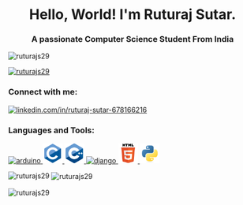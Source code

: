 <h1 align="center">Hello, World! I'm Ruturaj Sutar.</h1>
<h3 align="center">A passionate Computer Science Student From India</h3>

<p align="left"> <img src="https://komarev.com/ghpvc/?username=ruturajs29&label=Profile%20views&color=0e75b6&style=flat" alt="ruturajs29" /> </p>

<p align="left"> <a href="https://github.com/ryo-ma/github-profile-trophy"><img src="https://github-profile-trophy.vercel.app/?username=ruturajs29" alt="ruturajs29" /></a> </p>

<h3 align="left">Connect with me:</h3>
<p align="left">
<a href="https://www.linkedin.com/in/ruturaj-sutar/" target="blank"><img align="center" src="https://raw.githubusercontent.com/rahuldkjain/github-profile-readme-generator/master/src/images/icons/Social/linked-in-alt.svg" alt="linkedin.com/in/ruturaj-sutar-678166216" height="30" width="40" /></a>
</p>

<h3 align="left">Languages and Tools:</h3>
<p align="left"> <a href="https://www.arduino.cc/" target="_blank" rel="noreferrer"> <img src="https://cdn.worldvectorlogo.com/logos/arduino-1.svg" alt="arduino" width="40" height="40"/> </a> <a href="https://www.cprogramming.com/" target="_blank" rel="noreferrer"> <img src="https://raw.githubusercontent.com/devicons/devicon/master/icons/c/c-original.svg" alt="c" width="40" height="40"/> </a> <a href="https://www.w3schools.com/cpp/" target="_blank" rel="noreferrer"> <img src="https://raw.githubusercontent.com/devicons/devicon/master/icons/cplusplus/cplusplus-original.svg" alt="cplusplus" width="40" height="40"/> </a> <a href="https://www.djangoproject.com/" target="_blank" rel="noreferrer"> <img src="https://cdn.worldvectorlogo.com/logos/django.svg" alt="django" width="40" height="40"/> </a> <a href="https://www.w3.org/html/" target="_blank" rel="noreferrer"> <img src="https://raw.githubusercontent.com/devicons/devicon/master/icons/html5/html5-original-wordmark.svg" alt="html5" width="40" height="40"/> </a> <a href="https://www.python.org" target="_blank" rel="noreferrer"> <img src="https://raw.githubusercontent.com/devicons/devicon/master/icons/python/python-original.svg" alt="python" width="40" height="40"/> </a> </p>

<p><img align="left" src="https://github-readme-stats.vercel.app/api/top-langs?username=ruturajs29&show_icons=true&locale=en&layout=compact" alt="ruturajs29" /></p>

<p>&nbsp;<img align="center" src="https://github-readme-stats.vercel.app/api?username=ruturajs29&show_icons=true&locale=en" alt="ruturajs29" /></p>

<p><img align="center" src="https://github-readme-streak-stats.herokuapp.com/?user=ruturajs29&" alt="ruturajs29" /></p>
